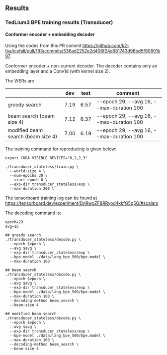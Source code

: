 ## Results

### TedLium3 BPE training results (Transducer)

#### Conformer encoder + embedding decoder

Using the codes from this PR commit https://github.com/k2-fsa/icefall/pull/183/commits/536ad2252e2d406f24a681743d98bd5f90801b97.

Conformer encoder + non-current decoder. The decoder
contains only an embedding layer and a Conv1d (with kernel size 2).

The WERs are

|                                    |     dev    |    test    | comment                                  |
|------------------------------------|------------|------------|------------------------------------------|
|          greedy search             | 7.19       | 6.57       | --epoch 29, --avg 16, --max-duration 100 |
|      beam search (beam size 4)     | 7.12       | 6.37       | --epoch 29, --avg 16, --max-duration 100 |
| modified beam search (beam size 4) | 7.00       | 6.19       | --epoch 29, --avg 16, --max-duration 100 |

The training command for reproducing is given below:

```
export CUDA_VISIBLE_DEVICES="0,1,2,3"

./transducer_stateless/train.py \
  --world-size 4 \
  --num-epochs 30 \
  --start-epoch 0 \
  --exp-dir transducer_stateless/exp \
  --max-duration 200 \
```

The tensorboard training log can be found at
https://tensorboard.dev/experiment/DnRwoZF8RRyod4kkfG5q5Q/#scalars

The decoding command is:
```
epoch=29
avg=15

## greedy search
./transducer_stateless/decode.py \
  --epoch $epoch \
  --avg $avg \
  --exp-dir transducer_stateless/exp \
  --bpe-model ./data/lang_bpe_500/bpe.model \
  --max-duration 100

## beam search
./transducer_stateless/decode.py \
  --epoch $epoch \
  --avg $avg \
  --exp-dir transducer_stateless/exp \
  --bpe-model ./data/lang_bpe_500/bpe.model \
  --max-duration 100 \
  --decoding-method beam_search \
  --beam-size 4

## modified beam search
./transducer_stateless/decode.py \
  --epoch $epoch \
  --avg $avg \
  --exp-dir transducer_stateless/exp \
  --bpe-model ./data/lang_bpe_500/bpe.model \
  --max-duration 100 \
  --decoding-method beam_search \
  --beam-size 4
```
